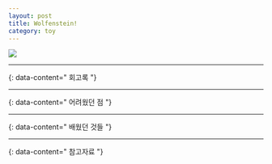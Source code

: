 ```yaml
---
layout: post
title: Wolfenstein!
category: toy
---
```

[![](https://img.shields.io/badge/github-181717?style=plastic&logo=github&logoColor=white)](https://github.com/sayoon-mandarine/cub3d)

---
{: data-content=" 회고록 "}


---
{: data-content=" 어려웠던 점 "}


---
{: data-content=" 배웠던 것들 "}


---
{: data-content=" 참고자료 "}






